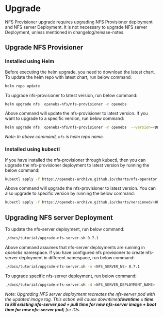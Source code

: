 # Upgrade

NFS Provisioner upgrade requires upgrading NFS Provisioner deployment and NFS server Deployment. It is not necessary to upgrade NFS server Deployment, unless mentioned in changelog/release-notes.

## Upgrade NFS Provisioner
### Installed using Helm
Before executing the helm upgrade, you need to download the latest chart. To update the helm repo with latest chart, run below command:

```bash
helm repo update
```

To upgrade nfs-provisioner to latest version, run below command:

```bash
helm upgrade nfs  openebs-nfs/nfs-provisioner -n openebs
```

Above command will update the nfs-provisioner to latest version. If you want to upgrade to a specific version, run below command:

```bash
helm upgrade nfs  openebs-nfs/nfs-provisioner -n openebs  --version=<DESIRED_VERSION>
```

*Note: In above command, `nfs` is helm repo name.*

### Installed using kubectl
If you have installed the nfs-provisioner through kubectl, then you can upgrade the nfs-provisioner deployment to latest version by running the below command:

```bash
kubectl apply -f https://openebs-archive.github.io/charts/nfs-operator.yaml
```

Above command will upgrade the nfs-provisioner to latest version. You can also upgrade to specific version by running the below command:

```bash
kubectl apply -f https://openebs-archive.github.io/charts/versioned/<OPENEBS VERSION>/nfs-operator.yaml
```

## Upgrading NFS server Deployment
To update the nfs-server deployment, run below command:

```bash
./docs/tutorial/upgrade-nfs-server.sh 0.7.1
```

Above command assumes that nfs-server deployments are running in *openebs* namespace. If you have configured nfs provisioner to create nfs-server deployment in different namespace, run below command:

```bash
./docs/tutorial/upgrade-nfs-server.sh -n <NFS_SERVER_NS> 0.7.1
```

To upgrade specific nfs-server deployment, run below command:

```bash
./docs/tutorial/upgrade-nfs-server.sh -d <NFS_SERVER_DEPLOYMENT_NAME>  0.7.1
```
*Note: Upgrading NFS server deployment recreates the nfs-server pod with the updated image tag. This action will cause downtime(**downtime = time to kill existing nfs-server pod + pull time for new nfs-server image + boot time for new nfs-server pod**) for IOs.*
